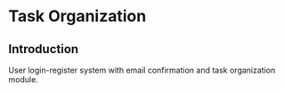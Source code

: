 # Task Organization

## Introduction

User login-register system with email confirmation and
task organization module.